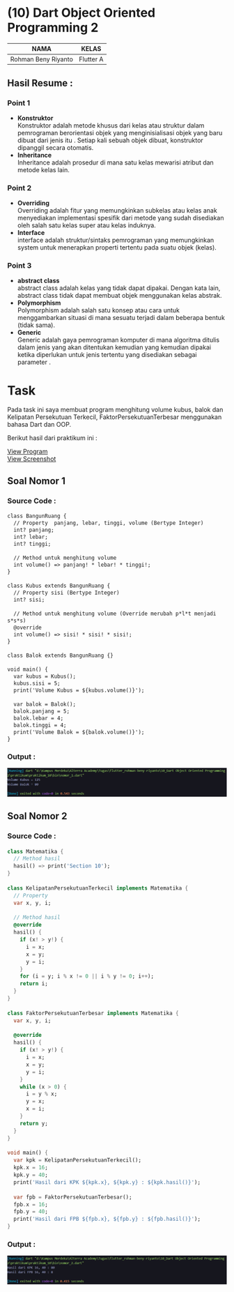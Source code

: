 # (10) Dart Object Oriented Programming 2

| NAMA |  KELAS
|--|--|
| Rohman Beny Riyanto  |  Flutter A

## Hasil Resume :

### Point 1
- **Konstruktor**<br>Konstruktor adalah metode khusus dari kelas atau struktur dalam pemrograman berorientasi objek yang menginisialisasi objek yang baru dibuat dari jenis itu . Setiap kali sebuah objek dibuat, konstruktor dipanggil secara otomatis.
- **Inheritance**<br> Inheritance adalah prosedur di mana satu kelas mewarisi atribut dan metode kelas lain.

### Point 2
- **Overriding**<br>Overriding adalah fitur yang memungkinkan subkelas atau kelas anak menyediakan implementasi spesifik dari metode yang sudah disediakan oleh salah satu kelas super atau kelas induknya.
- **Interface**<br>interface adalah struktur/sintaks pemrograman yang memungkinkan system untuk menerapkan properti tertentu pada suatu objek (kelas).

### Point 3
- **abstract class**<br>abstract class adalah kelas yang tidak dapat dipakai. Dengan kata lain, abstract class tidak dapat membuat objek menggunakan kelas abstrak.
- **Polymorphism**<br>Polymorphism adalah salah satu konsep atau cara untuk menggambarkan situasi di mana sesuatu terjadi dalam beberapa bentuk (tidak sama).
- **Generic**<br> Generic adalah gaya pemrograman komputer di mana algoritma ditulis dalam jenis yang akan ditentukan kemudian yang kemudian dipakai ketika diperlukan untuk jenis tertentu yang disediakan sebagai parameter .

# Task
Pada task ini saya membuat program menghitung volume kubus, balok dan Kelipatan Persekutuan Terkecil, FaktorPersekutuanTerbesar menggunakan bahasa Dart dan OOP.

Berikut hasil dari praktikum ini :

[View Program](https://github.com/RohmanBenyRiyanto/flutter_rohman-beny-riyanto/tree/main/10_Dart%20Object%20Oriented%20Programming%202/praktikum/praktikum_10)<br>
[View Screenshot](https://github.com/RohmanBenyRiyanto/flutter_rohman-beny-riyanto/tree/main/10_Dart%20Object%20Oriented%20Programming%202/screenshot)

## Soal Nomor 1

### Source Code :
```dart'
class BangunRuang {
  // Property  panjang, lebar, tinggi, volume (Bertype Integer)
  int? panjang;
  int? lebar;
  int? tinggi;

  // Method untuk menghitung volume
  int volume() => panjang! * lebar! * tinggi!;
}

class Kubus extends BangunRuang {
  // Property sisi (Bertype Integer)
  int? sisi;

  // Method untuk menghitung volume (Override merubah p*l*t menjadi s*s*s)
  @override
  int volume() => sisi! * sisi! * sisi!;
}

class Balok extends BangunRuang {}

void main() {
  var kubus = Kubus();
  kubus.sisi = 5;
  print('Volume Kubus = ${kubus.volume()}');

  var balok = Balok();
  balok.panjang = 5;
  balok.lebar = 4;
  balok.tinggi = 4;
  print('Volume Balok = ${balok.volume()}');
}
```

### Output :
![image](https://github.com/RohmanBenyRiyanto/flutter_rohman-beny-riyanto/blob/main/10_Dart%20Object%20Oriented%20Programming%202/screenshot/Output%20Nomor%201.png?raw=true)

## Soal Nomor 2

### Source Code :
```dart
class Matematika {
  // Method hasil
  hasil() => print('Section 10');
}

class KelipatanPersekutuanTerkecil implements Matematika {
  // Property
  var x, y, i;

  // Method hasil
  @override
  hasil() {
    if (x! > y!) {
      i = x;
      x = y;
      y = i;
    }
    for (i = y; i % x != 0 || i % y != 0; i++);
    return i;
  }
}

class FaktorPersekutuanTerbesar implements Matematika {
  var x, y, i;

  @override
  hasil() {
    if (x! > y!) {
      i = x;
      x = y;
      y = i;
    }
    while (x > 0) {
      i = y % x;
      y = x;
      x = i;
    }
    return y;
  }
}

void main() {
  var kpk = KelipatanPersekutuanTerkecil();
  kpk.x = 16;
  kpk.y = 40;
  print('Hasil dari KPK ${kpk.x}, ${kpk.y} : ${kpk.hasil()}');

  var fpb = FaktorPersekutuanTerbesar();
  fpb.x = 16;
  fpb.y = 40;
  print('Hasil dari FPB ${fpb.x}, ${fpb.y} : ${fpb.hasil()}');
}
```

### Output :
![image](https://github.com/RohmanBenyRiyanto/flutter_rohman-beny-riyanto/blob/main/10_Dart%20Object%20Oriented%20Programming%202/screenshot/Output%20Nomor%202.png?raw=true)